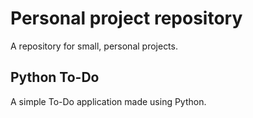 # Personal project repository

A repository for small, personal projects. 

## Python To-Do
A simple To-Do application made using Python.  